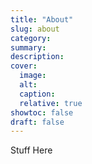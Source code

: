 ```yaml
---
title: "About"
slug: about
category:
summary:
description: 
cover:
  image:
  alt:
  caption: 
  relative: true
showtoc: false
draft: false
---
```


Stuff Here